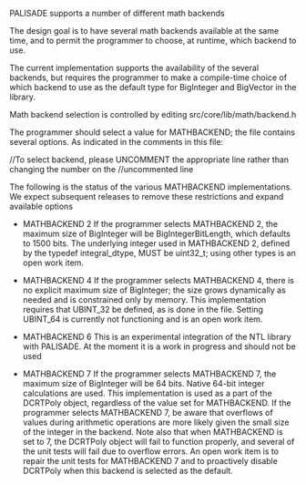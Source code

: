 PALISADE supports a number of different math backends

The design goal is to have several math backends available at the same time, and to permit the programmer to choose,
at runtime, which backend to use.

The current implementation supports the availability of the several backends, but requires the programmer to make a
compile-time choice of which backend to use as the default type for BigInteger and BigVector in the library.

Math backend selection is controlled by editing src/core/lib/math/backend.h

The programmer should select a value for MATHBACKEND; the file contains several options. As indicated in the comments
in this file:

//To select backend, please UNCOMMENT the appropriate line rather than changing the number on the
//uncommented line

The following is the status of the various MATHBACKEND implementations. We expect subsequent releases to remove these
restrictions and expand available options

* MATHBACKEND 2
If the programmer selects MATHBACKEND 2, the maximum size of BigInteger will be BigIntegerBitLength, which defaults to 1500 bits.
The underlying integer used in MATHBACKEND 2, defined by the typedef integral_dtype, MUST be uint32_t; using other types is an
open work item.

* MATHBACKEND 4
If the programmer selects MATHBACKEND 4, there is no explicit maximum size of BigInteger; the size grows dynamically as needed and
is constrained only by memory.  This implementation requires that UBINT_32 be defined, as is done in the file. Setting UBINT_64 is
currently not functioning and is an open work item.

* MATHBACKEND 6
This is an experimental integration of the NTL library with PALISADE. At the moment it is a work in progress and should not be used

* MATHBACKEND 7
If the programmer selects MATHBACKEND 7, the maximum size of BigInteger will be 64 bits. Native 64-bit integer calculations are used.
This implementation is used as a part of the DCRTPoly object, regardless of the value set for MATHBACKEND.
If the programmer selects MATHBACKEND 7, be aware that overflows of values during arithmetic operations are more likely given the small
size of the integer in the backend. Note also that when MATHBACKEND is set to 7, the DCRTPoly object will fail to function properly, and
several of the unit tests will fail due to overflow errors.  An open work item is to repair the unit tests for MATHBACKEND 7 and to proactively
disable DCRTPoly when this backend is selected as the default.
